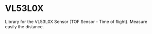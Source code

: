 # VL53L0X
Library for the VL53L0X Sensor (TOF Sensor - Time of flight). Measure easily the distance.
